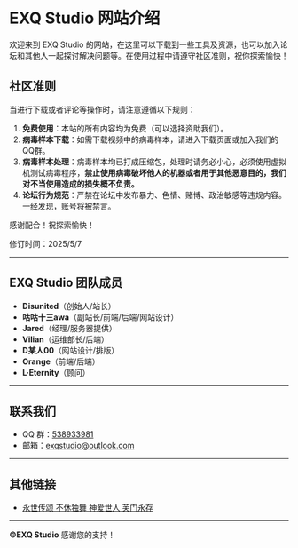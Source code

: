 # EXQ Studio 网站介绍

欢迎来到 EXQ Studio 的网站，在这里可以下载到一些工具及资源，也可以加入论坛和其他人一起探讨解决问题等。在使用过程中请遵守社区准则，祝你探索愉快！

## 社区准则

当进行下载或者评论等操作时，请注意遵循以下规则：

1. **免费使用**：本站的所有内容均为免费（可以选择资助我们）。
2. **病毒样本下载**：如需下载视频中的病毒样本，请进入下载页面或加入我们的QQ群。
3. **病毒样本处理**：病毒样本均已打成压缩包，处理时请务必小心，必须使用虚拟机测试病毒程序，**禁止使用病毒破坏他人的机器或者用于其他恶意目的，我们对不当使用造成的损失概不负责。**
4. **论坛行为规范**：严禁在论坛中发布暴力、色情、赌博、政治敏感等违规内容。一经发现，账号将被禁言。

感谢配合！祝探索愉快！

修订时间：2025/5/7

---

## EXQ Studio 团队成员

- **Disunited**（创始人/站长）
- **咕咕十三awa**（副站长/前端/后端/网站设计）
- **Jared**（经理/服务器提供）
- **Vilian**（运维部长/后端）
- **D某人00**（网站设计/排版）
- **Orange**（前端/后端）
- **L·Eternity**（顾问）

---

## 联系我们

- QQ 群：[538933981](https://qm.qq.com/q/t3iS9jJZUk)
- 邮箱：exqstudio@outlook.com

---

## 其他链接

- [永世传颂 不休独舞 神爱世人 芙门永存](https://www.bilibili.com/video/BV1oa4y1X7Zt)

---

**&#169;EXQ Studio** 感谢您的支持！
